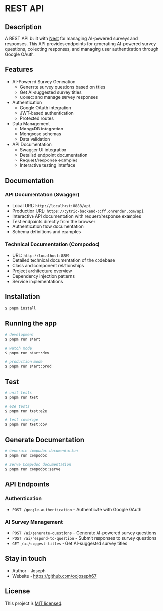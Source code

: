 # REST API

## Description

A REST API built with [Nest](https://github.com/nestjs/nest) for managing AI-powered surveys and responses. This API provides endpoints for generating AI-powered survey questions, collecting responses, and managing user authentication through Google OAuth.

## Features

- AI-Powered Survey Generation
  - Generate survey questions based on titles
  - Get AI-suggested survey titles
  - Collect and manage survey responses
- Authentication
  - Google OAuth integration
  - JWT-based authentication
  - Protected routes
- Data Management
  - MongoDB integration
  - Mongoose schemas
  - Data validation
- API Documentation
  - Swagger UI integration
  - Detailed endpoint documentation
  - Request/response examples
  - Interactive testing interface

## Documentation

### API Documentation (Swagger)
- Local URL: `http://localhost:8888/api`
- Production URL: `https://cytric-backend-ocff.onrender.com/api`
- Interactive API documentation with request/response examples
- Test endpoints directly from the browser
- Authentication flow documentation
- Schema definitions and examples

### Technical Documentation (Compodoc)
- URL: `http://localhost:8889`
- Detailed technical documentation of the codebase
- Class and component relationships
- Project architecture overview
- Dependency injection patterns
- Service implementations

## Installation

```bash
$ pnpm install
```

## Running the app

```bash
# development
$ pnpm run start

# watch mode
$ pnpm run start:dev

# production mode
$ pnpm run start:prod
```

## Test

```bash
# unit tests
$ pnpm run test

# e2e tests
$ pnpm run test:e2e

# test coverage
$ pnpm run test:cov
```

## Generate Documentation

```bash
# Generate Compodoc documentation
$ pnpm run compodoc

# Serve Compodoc documentation
$ pnpm run compodoc:serve
```

## API Endpoints

### Authentication
- `POST /google-authentication` - Authenticate with Google OAuth

### AI Survey Management
- `POST /ai/generate-questions` - Generate AI-powered survey questions
- `POST /ai/respond-to-question` - Submit responses to survey questions
- `GET /ai/suggest-titles` - Get AI-suggested survey titles

## Stay in touch

- Author - Joseph
- Website - https://github.com/oojoseph67

## License

This project is [MIT licensed](LICENSE).
